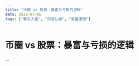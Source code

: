 ```yaml
---
title: "币圈 vs 股票：暴富与亏损的逻辑"
date: 2025-07-05
tags: ["新手入圈", "交易认知", "暴富逻辑"]
---
```


# 币圈 vs 股票：暴富与亏损的逻辑
...
